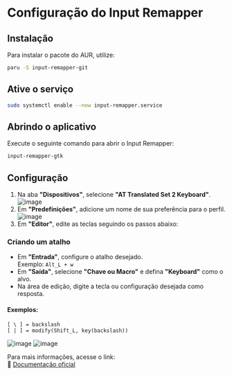 # Configuração do Input Remapper

## Instalação
Para instalar o pacote do AUR, utilize:

```bash
paru -S input-remapper-git
```
## Ative o serviço

```bash
sudo systemctl enable --now input-remapper.service
```

## Abrindo o aplicativo
Execute o seguinte comando para abrir o Input Remapper:

```bash
input-remapper-gtk
```

## Configuração

1. Na aba **"Dispositivos"**, selecione **"AT Translated Set 2 Keyboard"**.
![image](https://github.com/user-attachments/assets/c4ade2e6-be5e-4ec4-a8ba-273c0327cce9)
2. Em **"Predefinições"**, adicione um nome de sua preferência para o perfil.
![image](https://github.com/user-attachments/assets/c05f1a90-927d-4258-aa70-8c2b0c1e7fe3)
3. Em **"Editor"**, edite as teclas seguindo os passos abaixo:

### Criando um atalho

- Em **"Entrada"**, configure o atalho desejado.  
  Exemplo: `Alt_L + w`
- Em **"Saída"**, selecione **"Chave ou Macro"** e defina **"Keyboard"** como o alvo.
- Na área de edição, digite a tecla ou configuração desejada como resposta.

#### Exemplos:
```plaintext
[ \ ] = backslash
[ | ] = modify(Shift_L, key(backslash))
```
![image](https://github.com/user-attachments/assets/e7d516d7-fa73-4836-ad34-755ec1940159)
![image](https://github.com/user-attachments/assets/5a154ebd-dfc2-4364-960e-4cfca180fc3b)


Para mais informações, acesse o link:  
🔗 [Documentação oficial](https://github.com/sezanzeb/input-remapper/blob/main/readme/examples.md)


